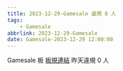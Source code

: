 ```yaml
---
title: 2023-12-29-Gamesale 違規 0 人
tags:
    - Gamesale
abbrlink: 2023-12-29-Gamesale
date: Gamesale-2023-12-29 12:00:00
---
```

Gamesale 板 [板規連結](https://www.ptt.cc/bbs/Gossiping/M.1637425085.A.07D.html)
昨天違規 0 人
